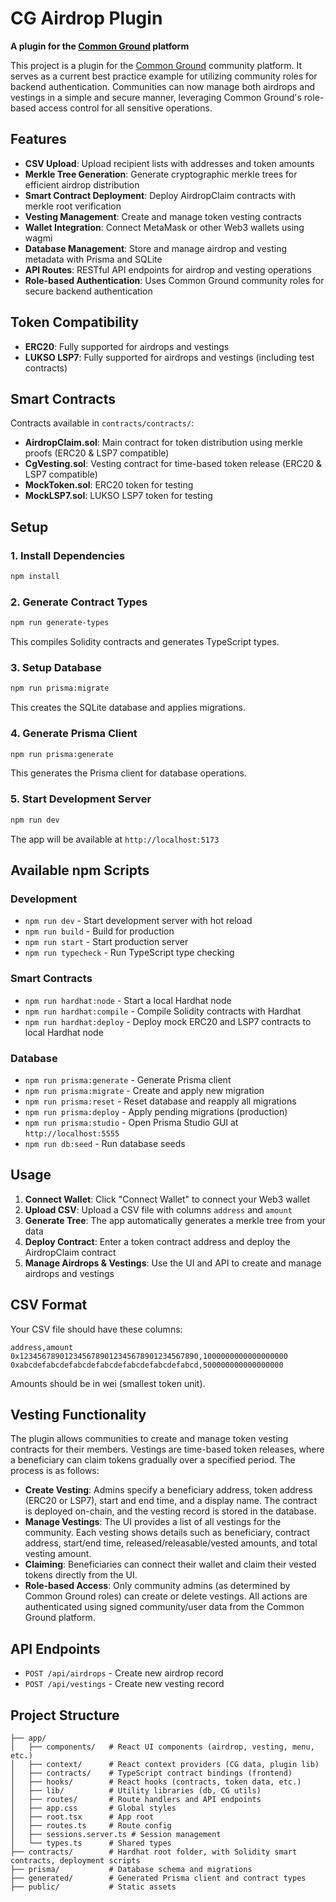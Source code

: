 # CG Airdrop Plugin

**A plugin for the [Common Ground](https://app.cg) platform**

This project is a plugin for the [Common Ground](https://app.cg) community platform. It serves as a current best practice example for utilizing community roles for backend authentication. Communities can now manage both airdrops and vestings in a simple and secure manner, leveraging Common Ground's role-based access control for all sensitive operations.

## Features

- **CSV Upload**: Upload recipient lists with addresses and token amounts
- **Merkle Tree Generation**: Generate cryptographic merkle trees for efficient airdrop distribution
- **Smart Contract Deployment**: Deploy AirdropClaim contracts with merkle root verification
- **Vesting Management**: Create and manage token vesting contracts
- **Wallet Integration**: Connect MetaMask or other Web3 wallets using wagmi
- **Database Management**: Store and manage airdrop and vesting metadata with Prisma and SQLite
- **API Routes**: RESTful API endpoints for airdrop and vesting operations
- **Role-based Authentication**: Uses Common Ground community roles for secure backend authentication

## Token Compatibility

- **ERC20**: Fully supported for airdrops and vestings
- **LUKSO LSP7**: Fully supported for airdrops and vestings (including test contracts)

## Smart Contracts

Contracts available in `contracts/contracts/`:
- **AirdropClaim.sol**: Main contract for token distribution using merkle proofs (ERC20 & LSP7 compatible)
- **CgVesting.sol**: Vesting contract for time-based token release (ERC20 & LSP7 compatible)
- **MockToken.sol**: ERC20 token for testing
- **MockLSP7.sol**: LUKSO LSP7 token for testing

## Setup

### 1. Install Dependencies
```bash
npm install
```

### 2. Generate Contract Types
```bash
npm run generate-types
```
This compiles Solidity contracts and generates TypeScript types.

### 3. Setup Database
```bash
npm run prisma:migrate
```
This creates the SQLite database and applies migrations.

### 4. Generate Prisma Client
```bash
npm run prisma:generate
```
This generates the Prisma client for database operations.

### 5. Start Development Server
```bash
npm run dev
```
The app will be available at `http://localhost:5173`

## Available npm Scripts

### Development
- `npm run dev` - Start development server with hot reload
- `npm run build` - Build for production
- `npm run start` - Start production server
- `npm run typecheck` - Run TypeScript type checking

### Smart Contracts
- `npm run hardhat:node` - Start a local Hardhat node
- `npm run hardhat:compile` - Compile Solidity contracts with Hardhat
- `npm run hardhat:deploy` - Deploy mock ERC20 and LSP7 contracts to local Hardhat node

### Database
- `npm run prisma:generate` - Generate Prisma client
- `npm run prisma:migrate` - Create and apply new migration
- `npm run prisma:reset` - Reset database and reapply all migrations
- `npm run prisma:deploy` - Apply pending migrations (production)
- `npm run prisma:studio` - Open Prisma Studio GUI at `http://localhost:5555`
- `npm run db:seed` - Run database seeds

## Usage

1. **Connect Wallet**: Click "Connect Wallet" to connect your Web3 wallet
2. **Upload CSV**: Upload a CSV file with columns `address` and `amount`
3. **Generate Tree**: The app automatically generates a merkle tree from your data
4. **Deploy Contract**: Enter a token contract address and deploy the AirdropClaim contract
5. **Manage Airdrops & Vestings**: Use the UI and API to create and manage airdrops and vestings

## CSV Format

Your CSV file should have these columns:
```csv
address,amount
0x1234567890123456789012345678901234567890,1000000000000000000
0xabcdefabcdefabcdefabcdefabcdefabcdefabcd,500000000000000000
```

Amounts should be in wei (smallest token unit).

## Vesting Functionality

The plugin allows communities to create and manage token vesting contracts for their members. Vestings are time-based token releases, where a beneficiary can claim tokens gradually over a specified period. The process is as follows:

- **Create Vesting**: Admins specify a beneficiary address, token address (ERC20 or LSP7), start and end time, and a display name. The contract is deployed on-chain, and the vesting record is stored in the database.
- **Manage Vestings**: The UI provides a list of all vestings for the community. Each vesting shows details such as beneficiary, contract address, start/end time, released/releasable/vested amounts, and total vesting amount.
- **Claiming**: Beneficiaries can connect their wallet and claim their vested tokens directly from the UI.
- **Role-based Access**: Only community admins (as determined by Common Ground roles) can create or delete vestings. All actions are authenticated using signed community/user data from the Common Ground platform.

## API Endpoints

- `POST /api/airdrops` - Create new airdrop record
- `POST /api/vestings` - Create new vesting record

## Project Structure

```
├── app/
│   ├── components/   # React UI components (airdrop, vesting, menu, etc.)
│   ├── context/      # React context providers (CG data, plugin lib)
│   ├── contracts/    # TypeScript contract bindings (frontend)
│   ├── hooks/        # React hooks (contracts, token data, etc.)
│   ├── lib/          # Utility libraries (db, CG utils)
│   ├── routes/       # Route handlers and API endpoints
│   ├── app.css       # Global styles
│   ├── root.tsx      # App root
│   ├── routes.ts     # Route config
│   ├── sessions.server.ts # Session management
│   └── types.ts      # Shared types
├── contracts/        # Hardhat root folder, with Solidity smart contracts, deployment scripts
├── prisma/           # Database schema and migrations
├── generated/        # Generated Prisma client and contract types
├── public/           # Static assets
```